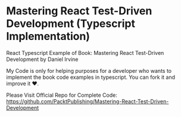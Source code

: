 # Mastering React Test-Driven Development (Typescript Implementation)
React Typescript Example of Book: Mastering React Test-Driven Development by Daniel Irvine

My Code is only for helping purposes for a developer who wants to implement the book code examples in typescript. You can fork it and improve it :heart:.

Please Visit Official Repo for Complete Code: https://github.com/PacktPublishing/Mastering-React-Test-Driven-Development
